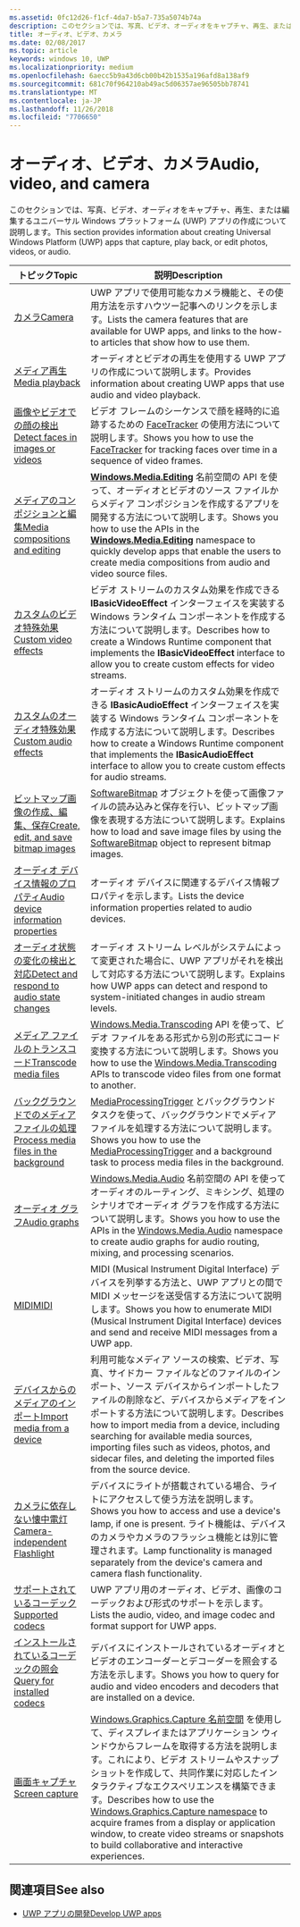 ```yaml
---
ms.assetid: 0fc12d26-f1cf-4da7-b5a7-735a5074b74a
description: このセクションでは、写真、ビデオ、オーディオをキャプチャ、再生、または編集するユニバーサル Windows プラットフォーム (UWP) アプリの作成について説明します。
title: オーディオ、ビデオ、カメラ
ms.date: 02/08/2017
ms.topic: article
keywords: windows 10, UWP
ms.localizationpriority: medium
ms.openlocfilehash: 6aecc5b9a43d6cb00b42b1535a196afd8a138af9
ms.sourcegitcommit: 681c70f964210ab49ac5d06357ae96505bb78741
ms.translationtype: MT
ms.contentlocale: ja-JP
ms.lasthandoff: 11/26/2018
ms.locfileid: "7706650"
---
```

# <a name="audio-video-and-camera"></a><span data-ttu-id="3af16-104">オーディオ、ビデオ、カメラ</span><span class="sxs-lookup"><span data-stu-id="3af16-104">Audio, video, and camera</span></span>


<span data-ttu-id="3af16-105">このセクションでは、写真、ビデオ、オーディオをキャプチャ、再生、または編集するユニバーサル Windows プラットフォーム (UWP) アプリの作成について説明します。</span><span class="sxs-lookup"><span data-stu-id="3af16-105">This section provides information about creating Universal Windows Platform (UWP) apps that capture, play back, or edit photos, videos, or audio.</span></span>
 
| <span data-ttu-id="3af16-106">トピック</span><span class="sxs-lookup"><span data-stu-id="3af16-106">Topic</span></span>                                                                                             | <span data-ttu-id="3af16-107">説明</span><span class="sxs-lookup"><span data-stu-id="3af16-107">Description</span></span>                                                                                                                                                                                                                                                                                    |
|---------------------------------------------------------------------------------------------------|------------------------------------------------------------------------------------------------------------------------------------------------------------------------------------------------------------------------------------------------------------------------------------------------|
| [<span data-ttu-id="3af16-108">カメラ</span><span class="sxs-lookup"><span data-stu-id="3af16-108">Camera</span></span>](camera.md) | <span data-ttu-id="3af16-109">UWP アプリで使用可能なカメラ機能と、その使用方法を示すハウツー記事へのリンクを示します。</span><span class="sxs-lookup"><span data-stu-id="3af16-109">Lists the camera features that are available for UWP apps, and links to the how-to articles that show how to use them.</span></span> |
| [<span data-ttu-id="3af16-110">メディア再生</span><span class="sxs-lookup"><span data-stu-id="3af16-110">Media playback</span></span>](media-playback.md) | <span data-ttu-id="3af16-111">オーディオとビデオの再生を使用する UWP アプリの作成について説明します。</span><span class="sxs-lookup"><span data-stu-id="3af16-111">Provides information about creating UWP apps that use audio and video playback.</span></span> |
| [<span data-ttu-id="3af16-112">画像やビデオでの顔の検出</span><span class="sxs-lookup"><span data-stu-id="3af16-112">Detect faces in images or videos</span></span>](detect-and-track-faces-in-an-image.md) | <span data-ttu-id="3af16-113">ビデオ フレームのシーケンスで顔を経時的に追跡するための [FaceTracker](https://msdn.microsoft.com/library/windows/apps/dn974150) の使用方法について説明します。</span><span class="sxs-lookup"><span data-stu-id="3af16-113">Shows you how to use the [FaceTracker](https://msdn.microsoft.com/library/windows/apps/dn974150) for tracking faces over time in a sequence of video frames.</span></span> |
| [<span data-ttu-id="3af16-114">メディアのコンポジションと編集</span><span class="sxs-lookup"><span data-stu-id="3af16-114">Media compositions and editing</span></span>](media-compositions-and-editing.md) | <span data-ttu-id="3af16-115">[**Windows.Media.Editing**](https://msdn.microsoft.com/library/windows/apps/dn640565) 名前空間の API を使って、オーディオとビデオのソース ファイルからメディア コンポジションを作成するアプリを開発する方法について説明します。</span><span class="sxs-lookup"><span data-stu-id="3af16-115">Shows you how to use the APIs in the [**Windows.Media.Editing**](https://msdn.microsoft.com/library/windows/apps/dn640565) namespace to quickly develop apps that enable the users to create media compositions from audio and video source files.</span></span> |
| [<span data-ttu-id="3af16-116">カスタムのビデオ特殊効果</span><span class="sxs-lookup"><span data-stu-id="3af16-116">Custom video effects</span></span>](custom-video-effects.md) | <span data-ttu-id="3af16-117">ビデオ ストリームのカスタム効果を作成できる **IBasicVideoEffect** インターフェイスを実装する Windows ランタイム コンポーネントを作成する方法について説明します。</span><span class="sxs-lookup"><span data-stu-id="3af16-117">Describes how to create a Windows Runtime component that implements the **IBasicVideoEffect** interface to allow you to create custom effects for video streams.</span></span> |
| [<span data-ttu-id="3af16-118">カスタムのオーディオ特殊効果</span><span class="sxs-lookup"><span data-stu-id="3af16-118">Custom audio effects</span></span>](custom-audio-effects.md) | <span data-ttu-id="3af16-119">オーディオ ストリームのカスタム効果を作成できる **IBasicAudioEffect** インターフェイスを実装する Windows ランタイム コンポーネントを作成する方法について説明します。</span><span class="sxs-lookup"><span data-stu-id="3af16-119">Describes how to create a Windows Runtime component that implements the **IBasicAudioEffect** interface to allow you to create custom effects for audio streams.</span></span> |
| [<span data-ttu-id="3af16-120">ビットマップ画像の作成、編集、保存</span><span class="sxs-lookup"><span data-stu-id="3af16-120">Create, edit, and save bitmap images</span></span>](imaging.md) | <span data-ttu-id="3af16-121">[SoftwareBitmap](https://msdn.microsoft.com/library/windows/apps/dn887358) オブジェクトを使って画像ファイルの読み込みと保存を行い、ビットマップ画像を表現する方法について説明します。</span><span class="sxs-lookup"><span data-stu-id="3af16-121">Explains how to load and save image files by using the [SoftwareBitmap](https://msdn.microsoft.com/library/windows/apps/dn887358) object to represent bitmap images.</span></span>  |
| [<span data-ttu-id="3af16-122">オーディオ デバイス情報のプロパティ</span><span class="sxs-lookup"><span data-stu-id="3af16-122">Audio device information properties</span></span>](audio-device-information-properties.md)  | <span data-ttu-id="3af16-123">オーディオ デバイスに関連するデバイス情報プロパティを示します。</span><span class="sxs-lookup"><span data-stu-id="3af16-123">Lists the device information properties related to audio devices.</span></span> |
| [<span data-ttu-id="3af16-124">オーディオ状態の変化の検出と対応</span><span class="sxs-lookup"><span data-stu-id="3af16-124">Detect and respond to audio state changes</span></span>](detect-and-respond-to-audio-state-changes.md)  | <span data-ttu-id="3af16-125">オーディオ ストリーム レベルがシステムによって変更された場合に、UWP アプリがそれを検出して対応する方法について説明します。</span><span class="sxs-lookup"><span data-stu-id="3af16-125">Explains how UWP apps can detect and respond to system-initiated changes in audio stream levels.</span></span> |
| [<span data-ttu-id="3af16-126">メディア ファイルのトランスコード</span><span class="sxs-lookup"><span data-stu-id="3af16-126">Transcode media files</span></span>](transcode-media-files.md) | <span data-ttu-id="3af16-127">[Windows.Media.Transcoding](https://msdn.microsoft.com/library/windows/apps/br207105) API を使って、ビデオ ファイルをある形式から別の形式にコード変換する方法について説明します。</span><span class="sxs-lookup"><span data-stu-id="3af16-127">Shows you how to use the [Windows.Media.Transcoding](https://msdn.microsoft.com/library/windows/apps/br207105) APIs to transcode video files from one format to another.</span></span> |
| [<span data-ttu-id="3af16-128">バックグラウンドでのメディア ファイルの処理</span><span class="sxs-lookup"><span data-stu-id="3af16-128">Process media files in the background</span></span>](process-media-files-in-the-background.md) | <span data-ttu-id="3af16-129">[MediaProcessingTrigger](https://msdn.microsoft.com/library/windows/apps/dn806005) とバックグラウンド タスクを使って、バックグラウンドでメディア ファイルを処理する方法について説明します。</span><span class="sxs-lookup"><span data-stu-id="3af16-129">Shows you how to use the [MediaProcessingTrigger](https://msdn.microsoft.com/library/windows/apps/dn806005) and a background task to process media files in the background.</span></span> |
| [<span data-ttu-id="3af16-130">オーディオ グラフ</span><span class="sxs-lookup"><span data-stu-id="3af16-130">Audio graphs</span></span>](audio-graphs.md) | <span data-ttu-id="3af16-131">[Windows.Media.Audio](https://msdn.microsoft.com/library/windows/apps/dn914341) 名前空間の API を使ってオーディオのルーティング、ミキシング、処理のシナリオでオーディオ グラフを作成する方法について説明します。</span><span class="sxs-lookup"><span data-stu-id="3af16-131">Shows you how to use the APIs in the [Windows.Media.Audio](https://msdn.microsoft.com/library/windows/apps/dn914341) namespace to create audio graphs for audio routing, mixing, and processing scenarios.</span></span> |
| [<span data-ttu-id="3af16-132">MIDI</span><span class="sxs-lookup"><span data-stu-id="3af16-132">MIDI</span></span>](midi.md) | <span data-ttu-id="3af16-133">MIDI (Musical Instrument Digital Interface) デバイスを列挙する方法と、UWP アプリとの間で MIDI メッセージを送受信する方法について説明します。</span><span class="sxs-lookup"><span data-stu-id="3af16-133">Shows you how to enumerate MIDI (Musical Instrument Digital Interface) devices and send and receive MIDI messages from a UWP app.</span></span> |
| [<span data-ttu-id="3af16-134">デバイスからのメディアのインポート</span><span class="sxs-lookup"><span data-stu-id="3af16-134">Import media from a device</span></span>](import-media-from-a-device.md) | <span data-ttu-id="3af16-135">利用可能なメディア ソースの検索、ビデオ、写真、サイドカー ファイルなどのファイルのインポート、ソース デバイスからインポートしたファイルの削除など、デバイスからメディアをインポートする方法について説明します。</span><span class="sxs-lookup"><span data-stu-id="3af16-135">Describes how to import media from a device, including searching for available media sources, importing files such as videos, photos, and sidecar files, and deleting the imported files from the source device.</span></span> |
| [<span data-ttu-id="3af16-136">カメラに依存しない懐中電灯</span><span class="sxs-lookup"><span data-stu-id="3af16-136">Camera-independent Flashlight</span></span>](camera-independent-flashlight.md) | <span data-ttu-id="3af16-137">デバイスにライトが搭載されている場合、ライトにアクセスして使う方法を説明します。</span><span class="sxs-lookup"><span data-stu-id="3af16-137">Shows you how to access and use a device's lamp, if one is present.</span></span> <span data-ttu-id="3af16-138">ライト機能は、デバイスのカメラやカメラのフラッシュ機能とは別に管理されます。</span><span class="sxs-lookup"><span data-stu-id="3af16-138">Lamp functionality is managed separately from the device's camera and camera flash functionality.</span></span> |
| [<span data-ttu-id="3af16-139">サポートされているコーデック</span><span class="sxs-lookup"><span data-stu-id="3af16-139">Supported codecs</span></span>](supported-codecs.md) | <span data-ttu-id="3af16-140">UWP アプリ用のオーディオ、ビデオ、画像のコーデックおよび形式のサポートを示します。</span><span class="sxs-lookup"><span data-stu-id="3af16-140">Lists the audio, video, and image codec and format support for UWP apps.</span></span> |
| [<span data-ttu-id="3af16-141">インストールされているコーデックの照会</span><span class="sxs-lookup"><span data-stu-id="3af16-141">Query for installed codecs</span></span>](codec-query.md) | <span data-ttu-id="3af16-142">デバイスにインストールされているオーディオとビデオのエンコーダーとデコーダーを照会する方法を示します。</span><span class="sxs-lookup"><span data-stu-id="3af16-142">Shows you how to query for audio and video encoders and decoders that are installed on a device.</span></span> |
| [<span data-ttu-id="3af16-143">画面キャプチャ</span><span class="sxs-lookup"><span data-stu-id="3af16-143">Screen capture</span></span>](screen-capture.md) | <span data-ttu-id="3af16-144">[Windows.Graphics.Capture 名前空間](https://docs.microsoft.com/uwp/api/windows.graphics.capture) を使用して、ディスプレイまたはアプリケーション ウィンドウからフレームを取得する方法を説明します。これにより、ビデオ ストリームやスナップショットを作成して、共同作業に対応したインタラクティブなエクスペリエンスを構築できます。</span><span class="sxs-lookup"><span data-stu-id="3af16-144">Describes how to use the [Windows.Graphics.Capture namespace](https://docs.microsoft.com/uwp/api/windows.graphics.capture) to acquire frames from a display or application window, to create video streams or snapshots to build collaborative and interactive experiences.</span></span> |

## <a name="see-also"></a><span data-ttu-id="3af16-145">関連項目</span><span class="sxs-lookup"><span data-stu-id="3af16-145">See also</span></span>
- [<span data-ttu-id="3af16-146">UWP アプリの開発</span><span class="sxs-lookup"><span data-stu-id="3af16-146">Develop UWP apps</span></span>](https://developer.microsoft.com/windows/develop)

 

 

 




